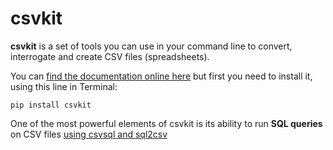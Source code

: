 # csvkit

**csvkit** is a set of tools you can use in your command line to convert, interrogate and create CSV files (spreadsheets). 

You can [find the documentation online here](http://csvkit.readthedocs.io/en/540/) but first you need to install it, using this line in Terminal:

`pip install csvkit`

One of the most powerful elements of csvkit is its ability to run **SQL queries** on CSV files [using csvsql and sql2csv](http://csvkit.readthedocs.io/en/540/tutorial/3_power_tools.html#csvsql-and-sql2csv-ultimate-power)